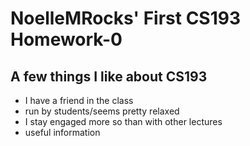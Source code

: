 # NoelleMRocks' First CS193 Homework-0
## A few things I like about CS193
- I have a friend in the class
- run by students/seems pretty relaxed
- I stay engaged more so than with other lectures
- useful information
